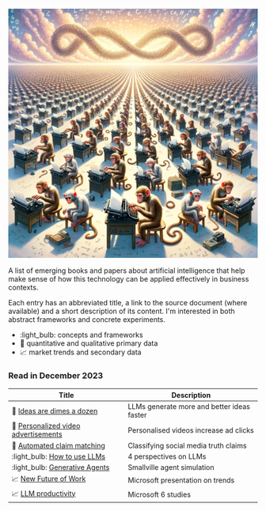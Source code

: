 ![Infinite Monkeys](assets/infinite_monkey_1.png)

A list of emerging books and papers about artificial intelligence that help make sense of how this technology can be applied effectively in business contexts.

Each entry has an abbreviated title, a link to the source document (where available) and a short description of its content. I'm interested in both abstract frameworks and concrete experiments.

- :light_bulb: concepts and frameworks
- :microscope: quantitative and qualitative primary data
- :chart_with_upwards_trend: market trends and secondary data

### Read in December 2023

| Title                                                                                     | Description                                |
| ----------------------------------------------------------------------------------------- | ------------------------------------------ |
| :microscope: [Ideas are dimes a dozen](https://dx.doi.org/10.2139/ssrn.4526071)           | LLMs generate more and better ideas faster |
| :microscope: [Personalized video advertisements](https://dx.doi.org/10.2139/ssrn.4614118) | Personalised videos increase ad clicks     |
| :microscope: [Automated claim matching](https://dx.doi.org/10.2139/ssrn.4614239)          | Classifying social media truth claims      |
| :light_bulb: [How to use LLMs](https://doi.org/10.48550/arXiv.2312.03759)                 | 4 perspectives on LLMs                     |
| :light_bulb: [Generative Agents](https://doi.org/10.48550/arXiv.2304.03442)               | Smallville agent simulation                |
| :chart_with_upwards_trend: [New Future of Work](https://aka.ms/nfw2023)                   | Microsoft presentation on trends           |
| :chart_with_upwards_trend: [LLM productivity](http://tinyurl.com/3tfs63xk)                | Microsoft 6 studies                        |
